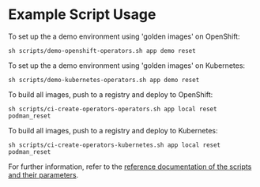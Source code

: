 # Example Script Usage

To set up the a demo environment using 'golden images' on OpenShift:
```
sh scripts/demo-openshift-operators.sh app demo reset 
```

To set up the a demo environment using 'golden images' on Kubernetes:
```
sh scripts/demo-kubernetes-operators.sh app demo reset 
```

To build all images, push to a registry and deploy to OpenShift:
```
sh scripts/ci-create-operators-operators.sh app local reset podman_reset
```

To build all images, push to a registry and deploy to Kubernetes:
```
sh scripts/ci-create-operators-kubernetes.sh app local reset podman_reset
```

For further information, refer to the [reference documentation of the scripts and their parameters](./automation-parameter-reference.md).